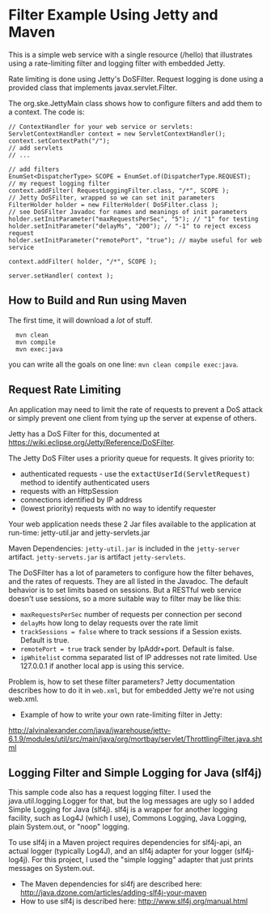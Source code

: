 Filter Example Using Jetty and Maven
====================================

This is a simple web service with a single resource (/hello)
that illustrates using a rate-limiting filter and logging
filter with embedded Jetty.

Rate limiting is done using Jetty's DoSFilter.
Request logging is done using a provided class that implements
javax.servlet.Filter.

The org.ske.JettyMain class shows how to configure filters
and add them to a context.  The code is:
```
// ContextHandler for your web service or servlets:
ServletContextHandler context = new ServletContextHandler();
context.setContextPath("/");
// add servlets
// ...

// add filters
EnumSet<DispatcherType> SCOPE = EnumSet.of(DispatcherType.REQUEST);
// my request logging filter
context.addFilter( RequestLoggingFilter.class, "/*", SCOPE );
// Jetty DoSFilter, wrapped so we can set init parameters
FilterHolder holder = new FilterHolder( DoSFilter.class );
// see DoSFilter Javadoc for names and meanings of init parameters
holder.setInitParameter("maxRequestsPerSec", "5"); // "1" for testing
holder.setInitParameter("delayMs", "200"); // "-1" to reject excess request
holder.setInitParameter("remotePort", "true"); // maybe useful for web service

context.addFilter( holder, "/*", SCOPE );

server.setHandler( context );
```

## How to Build and Run using Maven

The first time, it will download a _lot_ of stuff. 
```
  mvn clean
  mvn compile
  mvn exec:java
```
you can write all the goals on one line: ```mvn clean compile exec:java```.

## Request Rate Limiting

An application may need to limit the rate of requests to prevent a DoS
attack or simply prevent one client from tying up the server at expense
of others.

Jetty has a DoS Filter for this, documented at https://wiki.eclipse.org/Jetty/Reference/DoSFilter.

The Jetty DoS Filter uses a priority queue for requests. It gives priority to:
* authenticated requests - use the <tt>extactUserId(ServletRequest)</tt> method to identify authenticated users
* requests with an HttpSession
* connections identified by IP address
* (lowest priority) requests with no way to identify requester

Your web application needs these 2 Jar files available to the application at run-time:
jetty-util.jar and
jetty-servlets.jar

Maven Dependencies: `jetty-util.jar` is included in the `jetty-server` artifact. `jetty-servets.jar` is artifact `jetty-servlets`.

The DoSFilter has a lot of parameters to configure how the filter behaves, and the rates of requests. They are all listed in the Javadoc.  The default behavior is to set limits based on sessions.  But a RESTful web service doesn't use sessions, so a more suitable way to filter may be like this:

* `maxRequestsPerSec` number of requests per connection per second
* `delayMs` how long to delay requests over the rate limit
* `trackSessions = false` where to track sessions if a Session exists. Default is true.
* `remotePort = true` track sender by IpAddr+port. Default is false.
* `ipWhitelist` comma separated list of IP addresses not rate limited. Use 127.0.0.1 if another local app is using this service.

Problem is, how to set these filter parameters? Jetty documentation describes how to do it in `web.xml`, but for embedded Jetty we're not using web.xml.

* Example of how to write your own rate-limiting filter in Jetty:

http://alvinalexander.com/java/jwarehouse/jetty-6.1.9/modules/util/src/main/java/org/mortbay/servlet/ThrottlingFilter.java.shtml

## Logging Filter and Simple Logging for Java (slf4j)

This sample code also has a request logging filter.
I used the java.util.logging.Logger for that, but the log messages are ugly
so I added Simple Logging for Java (slf4j).
slf4j is a wrapper for another logging facility, such as Log4J (which I use),
Commons Logging, Java Logging, plain System.out, or "noop" logging.

To use slf4j in a Maven project requires dependencies for slf4j-api,
an actual logger (typically Log4J), and an slf4j adapter for your logger (slf4j-log4j).
For this project, I used the "simple logging" adapter that just prints messages
on System.out.

* The Maven dependencies for sl4fj are described here: http://java.dzone.com/articles/adding-slf4j-your-maven
* How to use slf4j is described here: http://www.slf4j.org/manual.html


